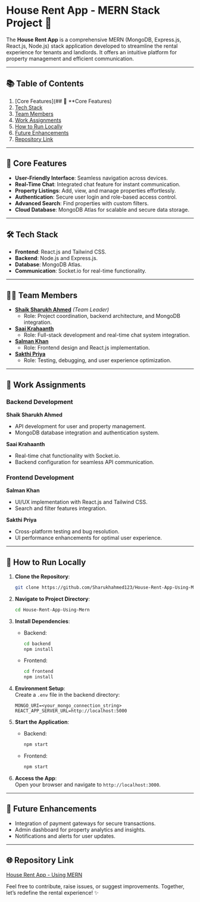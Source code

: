 # House Rent App - MERN Stack Project 🚀  

The **House Rent App** is a comprehensive MERN (MongoDB, Express.js, React.js, Node.js) stack application developed to streamline the rental experience for tenants and landlords. It offers an intuitive platform for property management and efficient communication.  

---

## 📚 Table of Contents  
1. [Core Features](## 🌟 **Core Features)  
2. [Tech Stack](#tech-stack)  
3. [Team Members](#team-members)  
4. [Work Assignments](#work-assignments)  
5. [How to Run Locally](#how-to-run-locally)  
6. [Future Enhancements](#future-enhancements)  
7. [Repository Link](#repository-link)  

---

## 🌟 **Core Features**  
- **User-Friendly Interface**: Seamless navigation across devices.  
- **Real-Time Chat**: Integrated chat feature for instant communication.  
- **Property Listings**: Add, view, and manage properties effortlessly.  
- **Authentication**: Secure user login and role-based access control.  
- **Advanced Search**: Find properties with custom filters.  
- **Cloud Database**: MongoDB Atlas for scalable and secure data storage.  

---

## 🛠️ **Tech Stack**  
- **Frontend**: React.js and Tailwind CSS.  
- **Backend**: Node.js and Express.js.  
- **Database**: MongoDB Atlas.  
- **Communication**: Socket.io for real-time functionality.  

---

## 👨‍💻 **Team Members**  
- **[Shaik Sharukh Ahmed](https://github.com/Sharukhahmed123)** *(Team Leader)*  
  - Role: Project coordination, backend architecture, and MongoDB integration.  
- **[Saai Krahaanth](https://github.com/SaaiKrahaanth)**  
  - Role: Full-stack development and real-time chat system integration.  
- **[Salman Khan](https://github.com/your-github-username)**  
  - Role: Frontend design and React.js implementation.  
- **[Sakthi Priya](https://github.com/your-github-username)**  
  - Role: Testing, debugging, and user experience optimization.  

---

## 💼 **Work Assignments**  
### **Backend Development**  
**Shaik Sharukh Ahmed**  
- API development for user and property management.  
- MongoDB database integration and authentication system.  

**Saai Krahaanth**  
- Real-time chat functionality with Socket.io.  
- Backend configuration for seamless API communication.  

### **Frontend Development**  
**Salman Khan**  
- UI/UX implementation with React.js and Tailwind CSS.  
- Search and filter features integration.  

**Sakthi Priya**  
- Cross-platform testing and bug resolution.  
- UI performance enhancements for optimal user experience.  

---

## 🚀 **How to Run Locally**  
1. **Clone the Repository**:  
   ```bash
   git clone https://github.com/Sharukhahmed123/House-Rent-App-Using-Mern.git
   ```  

2. **Navigate to Project Directory**:  
   ```bash
   cd House-Rent-App-Using-Mern
   ```  

3. **Install Dependencies**:  
   - Backend:  
     ```bash
     cd backend  
     npm install  
     ```  
   - Frontend:  
     ```bash
     cd frontend  
     npm install  
     ```  

4. **Environment Setup**:  
   Create a `.env` file in the backend directory:  
   ```
   MONGO_URI=<your_mongo_connection_string>  
   REACT_APP_SERVER_URL=http://localhost:5000  
   ```  

5. **Start the Application**:  
   - Backend:  
     ```bash
     npm start  
     ```  
   - Frontend:  
     ```bash
     npm start  
     ```  

6. **Access the App**:  
   Open your browser and navigate to `http://localhost:3000`.  

---

## 🌈 **Future Enhancements**  
- Integration of payment gateways for secure transactions.  
- Admin dashboard for property analytics and insights.  
- Notifications and alerts for user updates.  

---

## 🌐 **Repository Link**  
[House Rent App - Using MERN](https://github.com/Sharukhahmed123/House-Rent-App-Using-Mern.git)  

Feel free to contribute, raise issues, or suggest improvements. Together, let’s redefine the rental experience! ✨  
```
